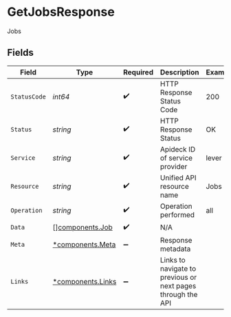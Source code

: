 # GetJobsResponse

Jobs


## Fields

| Field                                                       | Type                                                        | Required                                                    | Description                                                 | Example                                                     |
| ----------------------------------------------------------- | ----------------------------------------------------------- | ----------------------------------------------------------- | ----------------------------------------------------------- | ----------------------------------------------------------- |
| `StatusCode`                                                | *int64*                                                     | :heavy_check_mark:                                          | HTTP Response Status Code                                   | 200                                                         |
| `Status`                                                    | *string*                                                    | :heavy_check_mark:                                          | HTTP Response Status                                        | OK                                                          |
| `Service`                                                   | *string*                                                    | :heavy_check_mark:                                          | Apideck ID of service provider                              | lever                                                       |
| `Resource`                                                  | *string*                                                    | :heavy_check_mark:                                          | Unified API resource name                                   | Jobs                                                        |
| `Operation`                                                 | *string*                                                    | :heavy_check_mark:                                          | Operation performed                                         | all                                                         |
| `Data`                                                      | [][components.Job](../../models/components/job.md)          | :heavy_check_mark:                                          | N/A                                                         |                                                             |
| `Meta`                                                      | [*components.Meta](../../models/components/meta.md)         | :heavy_minus_sign:                                          | Response metadata                                           |                                                             |
| `Links`                                                     | [*components.Links](../../models/components/links.md)       | :heavy_minus_sign:                                          | Links to navigate to previous or next pages through the API |                                                             |